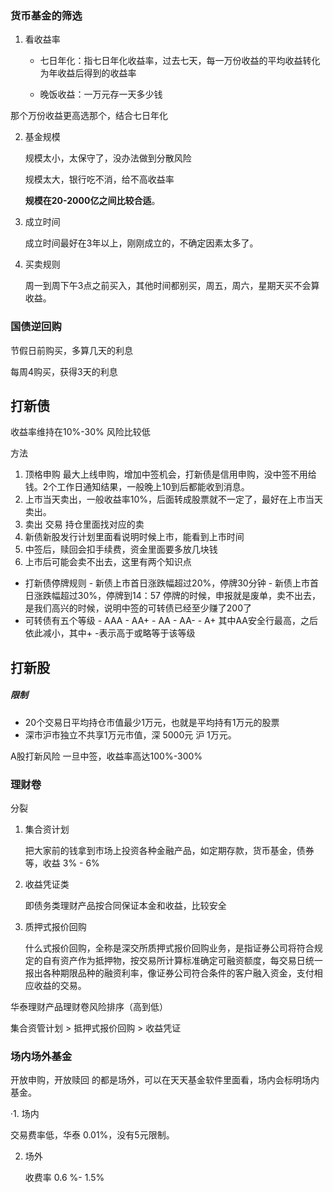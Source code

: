 ### 货币基金的筛选

1. 看收益率

   - 七日年化：指七日年化收益率，过去七天，每一万份收益的平均收益转化为年收益后得到的收益率

   - 晚饭收益：一万元存一天多少钱

那个万份收益更高选那个，结合七日年化



2. 基金规模

   规模太小，太保守了，没办法做到分散风险

   规模太大，银行吃不消，给不高收益率

   **规模在20-2000亿之间比较合适**。

3. 成立时间

   成立时间最好在3年以上，刚刚成立的，不确定因素太多了。

4. 买卖规则

   周一到周下午3点之前买入，其他时间都别买，周五，周六，星期天买不会算收益。

### 国债逆回购

节假日前购买，多算几天的利息

每周4购买，获得3天的利息     





##  打新债
收益率维持在10%-30%
风险比较低

方法
1. 顶格申购 最大上线申购，增加中签机会，打新债是信用申购，没中签不用给钱。2个工作日通知结果，一般晚上10到后都能收到消息。
2. 上市当天卖出，一般收益率10%，后面转成股票就不一定了，最好在上市当天卖出。
3. 卖出  交易  持仓里面找对应的卖
4. 新债新股发行计划里面看说明时候上市，能看到上市时间
5. 中签后，赎回会扣手续费，资金里面要多放几块钱
6. 上市后可能会卖不出去，这里有两个知识点
- 打新债停牌规则
		- 新债上市首日涨跌幅超过20%，停牌30分钟
		- 新债上市首日涨跌幅超过30%，停牌到14：57
停牌的时候，申报就是废单，卖不出去，是我们高兴的时候，说明中签的可转债已经至少赚了200了
- 可转债有五个等级
		- AAA
		- AA+
		- AA
		- AA-
		- A+
其中AA安全行最高，之后依此减小，其中+ -表示高于或略等于该等级         

## 打新股
##### 限制

- 20个交易日平均持仓市值最少1万元，也就是平均持有1万元的股票
- 深市沪市独立不共享1万元市值，深 5000元  沪 1万元。

A股打新风险  一旦中签，收益率高达100%-300%





### 理财卷

分裂

1. 集合资计划

   把大家前的钱拿到市场上投资各种金融产品，如定期存款，货币基金，债券等，收益 3% - 6%

2. 收益凭证类

   即债务类理财产品按合同保证本金和收益，比较安全

3. 质押式报价回购

   什么式报价回购，全称是深交所质押式报价回购业务，是指证券公司将符合规定的自有资产作为抵押物，按交易所计算标准确定可融资额度，每交易日统一报出各种期限品种的融资利率，像证券公司符合条件的客户融入资金，支付相应收益的交易。



华泰理财产品理财卷风险排序（高到低）

集合资管计划  > 抵押式报价回购 > 收益凭证





### 场内场外基金

开放申购，开放赎回 的都是场外，可以在天天基金软件里面看，场内会标明场内基金。



·1. 场内

交易费率低，华泰 0.01%，没有5元限制。

2. 场外

   收费率 0.6 %- 1.5%







